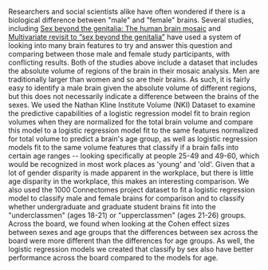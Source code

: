 Researchers and social scientists alike have often wondered if there is a biological difference between "male" and "female" brains. Several studies, including [Sex beyond the genitalia: The human brain mosaic](https://www.pnas.org/content/112/50/15468) and [Multivariate revisit to “sex beyond the genitalia”](https://www.pnas.org/content/113/14/E1966) have used a system of looking into many brain features to try and answer this question and comparing between those male and female study participants, with conflicting results.
Both of the studies above include a dataset that includes the absolute volume of regions of the brain in their mosaic analysis. Men are traditionally larger than women and so are their brains. As such, it is fairly easy to identify a male brain given the absolute volume of different regions, but this does not necessarily indicate a difference between the brains of the sexes.
We used the Nathan Kline Institute Volume (NKI) Dataset to examine the predictive capabilities of a logistic regression model fit to brain region volumes when they are normalized for the total brain volume and compare this model to a logistic regression model fit to the same features normalized for total volume to predict a brain's age group, as well as logistic regression models fit to the same volume features that classify if a brain falls into certain age ranges -- looking specifically at people 25-49 and 49-60, which would be recognized in most work places as 'young' and 'old'. Given that a lot of gender disparity is made apparent in the workplace, but there is little age disparity in the workplace, this makes an interesting comparison. We also used the 1000 Connectomes project dataset to fit a logistic regression model to classify male and female brains for comparison and to classify whether undergraduate and graduate student brains fit into the "underclassmen" (ages 18-21) or "upperclassmen" (ages 21-26) groups.
Across the board, we found when looking at the Cohen effect sizes between sexes and age groups that the differences between sex across the board were more different than the differences for age groups. As well, the logistic regression models we created that classify by sex also have better performance across the board compared to the models for age.

